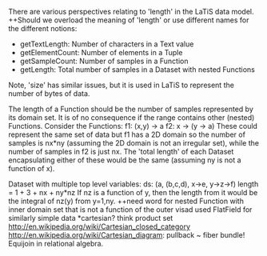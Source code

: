 There are various perspectives relating to 'length' in the LaTiS data model.
++Should we overload the meaning of 'length' or use different names for the different notions:

* getTextLength:   Number of characters in a Text value
* getElementCount: Number of elements in a Tuple
* getSampleCount:  Number of samples in a Function
* getLength:       Total number of samples in a Dataset with nested Functions

Note, 'size' has similar issues, but it is used in LaTiS to represent the number of bytes of data.

The length of a Function should be the number of samples represented by its domain set.
It is of no consequence if the range contains other (nested) Functions. Consider the Functions:
  f1: (x,y) -> a
  f2: x -> (y -> a)
These could represent the same set of data but f1 has a 2D domain so the number of
samples is nx*ny (assuming the 2D domain is not an irregular set), while the number 
of samples in f2 is just nx. The 'total length' of each Dataset encapsulating either of these 
would be the same (assuming ny is not a function of x).

Dataset with multiple top level variables:
ds: (a, (b,c,d), x->e, y->z->f)
length = 1 + 3 + nx + ny*nz
If nz is a function of y, then the length from it would be the integral of nz(y) from y=1,ny.
++need word for nested Function with inner domain set that is not a function of the outer
  visad used FlatField for similarly simple data
  *cartesian? think product set
  http://en.wikipedia.org/wiki/Cartesian_closed_category
  http://en.wikipedia.org/wiki/Cartesian_diagram: pullback ~ fiber bundle!
    Equijoin in relational algebra.
